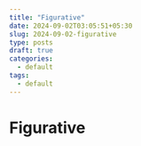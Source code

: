 ```yaml
---
title: "Figurative"
date: 2024-09-02T03:05:51+05:30
slug: 2024-09-02-figurative
type: posts
draft: true
categories:
  - default
tags:
  - default
---
```


# Figurative

